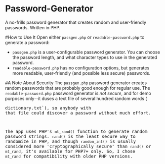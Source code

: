 # Password-Generator
A no-frills password generator that creates random and user-friendly passwords. Written in PHP.

#How to Use It
Open either `passgen.php` or `readable-password.php` to generate a password:
* `passgen.php` is a user-configurable password generator. You can choose the password length, and what character types to use in the generated password.
* `readable-password.php` has no configuration options, but generates more readable, user-friendly (and possible less secure) passwords.

#A Note About Security
The `passgen.php` password generator creates random passwords that are probably good enough for regular use. The `readable-password.php` password generator is *not secure*, and for demo purposes only--it duses a text file of several hundred random words (<pre>dictionary.txt`), so anybody with that file could discover a password without much effort.

The app uses PHP's `mt_rand()` function to generate random password strings. `rand()` is the least secure way to randomize in PHP, and though `random_int()` is usually considered more 'cryptographically secure' than `rand()` or `mt_rand`, it's available for PHP7+ only. So, I chose `mt_rand` for compatibility with older PHP versions.
